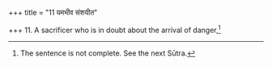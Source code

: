 +++
title = "11 यमभीव संशयीत"

+++
11. A sacrificer who is in doubt about the arrival of danger,[^1]  

[^1]: The sentence is not complete. See the next Sūtra. 
